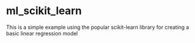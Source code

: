 # ml_scikit_learn
This is a simple example using the popular scikit-learn library for creating a basic linear regression model

